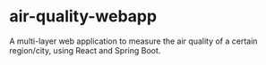 # air-quality-webapp
A multi-layer web application to measure the air quality of a certain region/city, using React and Spring Boot.
